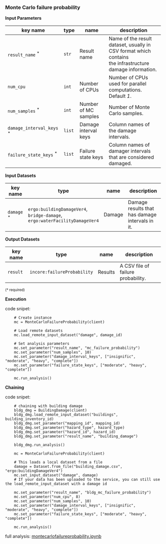  ### Monte Carlo failure probability

**Input Parameters**

key name | type | name | description
--- | --- | --- | ---
`result_name` <sup>*</sup> | `str` | Result name | Name of the result dataset, usually in CSV format which contains <br>the infrastructure damage information.
`num_cpu` | `int` | Number of CPUs | Number of CPUs used for parallel computations. Default *1*.
`num_samples` <sup>*</sup> | `int` | Number of MC samples | Number of Monte Carlo samples.
`damage_interval_keys` <sup>*</sup> | `list` | Damage interval keys | Column names of the damage intervals.
`failure_state_keys` <sup>*</sup> | `list` | Failure state keys | Column names of damager intervals that are considered damaged.

**Input Datasets**

key name | type | name | description
--- | --- | --- | ---
`damage` <sup>*</sup> | `ergo:buildingDamageVer4`, <br>`bridge-damage`, <br>`ergo:waterFacilityDamageVer4` | Damage | Damage results that has damage intervals in it.

**Output Datasets**

key name | type | name | description
--- | --- | --- | ---
`result` | `incore:failureProbability` | Results | A CSV file of failure probability.

<small>(* required)</small>

**Execution**

code snipet:

```
    # Create instance
    mc = MonteCarloFailureProbability(client)

    # Load remote datasets
    mc.load_remote_input_dataset("damage", damage_id)

    # Set analysis parameters
    mc.set_parameter("result_name", "mc_failure_probability")
    mc.set_parameter("num_samples", 10)
    mc.set_parameter("damage_interval_keys", ["insignific", "moderate", "heavy", "complete"])
    mc.set_parameter("failure_state_keys", ["moderate", "heavy", "complete"])

    mc.run_analysis()
```

**Chaining**

code snipet:

```
    # chaining with building damage
    bldg_dmg = BuildingDamage(client)
    bldg_dmg.load_remote_input_dataset("buildings", building_inventory_id)
    bldg_dmg.set_parameter("mapping_id", mapping_id)
    bldg_dmg.set_parameter("hazard_type", hazard_type)
    bldg_dmg.set_parameter("hazard_id", hazard_id)
    bldg_dmg.set_parameter("result_name", "building_damage")

    bldg_dmg.run_analysis()

    mc = MonteCarloFailureProbability(client)

    # This loads a local dataset from a file
    damage = Dataset.from_file("building_damage.csv", "ergo:buildingDamageVer4")
    mc.set_input_dataset("damage", damage)
    # If your data has been uploaded to the service, you can still use the load_remote_input_dataset with a damage id

    mc.set_parameter("result_name", "bldg_mc_failure_probability")
    mc.set_parameter("num_cpu", 8)
    mc.set_parameter("num_samples", 10)
    mc.set_parameter("damage_interval_keys", ["insignific", "moderate", "heavy", "complete"])
    mc.set_parameter("failure_state_keys", ["moderate", "heavy", "complete"])

    mc.run_analysis()
```

full analysis: [montecarlofailureprobability.ipynb](https://incore2.ncsa.illinois.edu/doc/examples/montecarlofailureprobability.ipynb)
